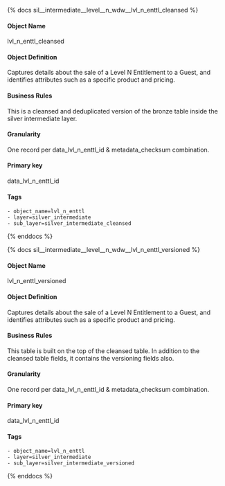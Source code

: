 {% docs sil__intermediate__level__n_wdw__lvl_n_enttl_cleansed %}

#### Object Name
lvl_n_enttl_cleansed

#### Object Definition
Captures details about the sale of a Level N Entitlement to a Guest, and identifies attributes such as a specific product and pricing.

#### Business Rules
This is a cleansed and deduplicated version of the bronze table inside the silver intermediate layer.

#### Granularity
One record per data_lvl_n_enttl_id & metadata_checksum combination.

#### Primary key
data_lvl_n_enttl_id

#### Tags
    - object_name=lvl_n_enttl
    - layer=silver_intermediate
    - sub_layer=silver_intermediate_cleansed

{% enddocs %}

{% docs sil__intermediate__level__n_wdw__lvl_n_enttl_versioned %}

#### Object Name
lvl_n_enttl_versioned

#### Object Definition
Captures details about the sale of a Level N Entitlement to a Guest, and identifies attributes such as a specific product and pricing.

#### Business Rules
This table is built on the top of the cleansed table. In addition to the cleansed table fields, it contains the versioning fields also.

#### Granularity
One record per data_lvl_n_enttl_id & metadata_checksum combination.

#### Primary key
data_lvl_n_enttl_id

#### Tags
    - object_name=lvl_n_enttl
    - layer=silver_intermediate
    - sub_layer=silver_intermediate_versioned

{% enddocs %}